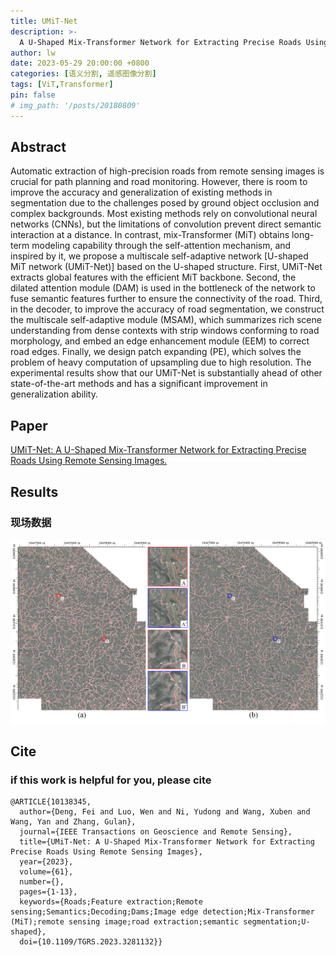 ```yaml
---
title: UMiT-Net
description: >-
  A U-Shaped Mix-Transformer Network for Extracting Precise Roads Using Remote Sensing Images.
author: lw
date: 2023-05-29 20:00:00 +0800
categories: [语义分割, 遥感图像分割]
tags: [ViT,Transformer]
pin: false
# img_path: '/posts/20180809'
---
```


## Abstract

Automatic extraction of high-precision roads from remote sensing images is crucial for path planning and road monitoring. However, there is room to improve the accuracy and generalization of existing methods in segmentation due to the challenges posed by ground object occlusion and complex backgrounds. Most existing methods rely on convolutional neural networks (CNNs), but the limitations of convolution prevent direct semantic interaction at a distance. In contrast, mix-Transformer (MiT) obtains long-term modeling capability through the self-attention mechanism, and inspired by it, we propose a multiscale self-adaptive network [U-shaped MiT network (UMiT-Net)] based on the U-shaped structure. First, UMiT-Net extracts global features with the efficient MiT backbone. Second, the dilated attention module (DAM) is used in the bottleneck of the network to fuse semantic features further to ensure the connectivity of the road. Third, in the decoder, to improve the accuracy of road segmentation, we construct the multiscale self-adaptive module (MSAM), which summarizes rich scene understanding from dense contexts with strip windows conforming to road morphology, and embed an edge enhancement module (EEM) to correct road edges. Finally, we design patch expanding (PE), which solves the problem of heavy computation of upsampling due to high resolution. The experimental results show that our UMiT-Net is substantially ahead of other state-of-the-art methods and has a significant improvement in generalization ability.

## Paper
[UMiT-Net: A U-Shaped Mix-Transformer Network for Extracting Precise Roads Using Remote Sensing Images.](https://ieeexplore.ieee.org/document/10138345)

## Results
### 现场数据
![现场数据集](../assets/img/luowen/uminet.png)

## Cite

### if this work is helpful for you, please cite
```
@ARTICLE{10138345,
  author={Deng, Fei and Luo, Wen and Ni, Yudong and Wang, Xuben and Wang, Yan and Zhang, Gulan},
  journal={IEEE Transactions on Geoscience and Remote Sensing}, 
  title={UMiT-Net: A U-Shaped Mix-Transformer Network for Extracting Precise Roads Using Remote Sensing Images}, 
  year={2023},
  volume={61},
  number={},
  pages={1-13},
  keywords={Roads;Feature extraction;Remote sensing;Semantics;Decoding;Dams;Image edge detection;Mix-Transformer (MiT);remote sensing image;road extraction;semantic segmentation;U-shaped},
  doi={10.1109/TGRS.2023.3281132}}

```